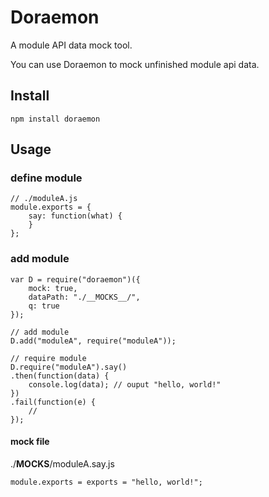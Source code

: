 Doraemon
========

A module API data mock tool.

You can use Doraemon to mock unfinished module api data.

## Install

    npm install doraemon

## Usage

### define module

    // ./moduleA.js
    module.exports = {
        say: function(what) {
        }
    };


### add module    

    
    var D = require("doraemon")({
        mock: true,
        dataPath: "./__MOCKS__/",
        q: true
    });
    
    // add module
    D.add("moduleA", require("moduleA"));
    
    // require module
    D.require("moduleA").say()
    .then(function(data) {
        console.log(data); // ouput "hello, world!"
    })
    .fail(function(e) {
        //
    }); 

#### mock file

./__MOCKS__/moduleA.say.js

    module.exports = exports = "hello, world!";
